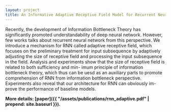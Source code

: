 ```yaml
---
layout: project
title: An Informative Adaptive Receptive Field Model for Recurrent Neural Networks
---
```

Recently, the development of Information Bottleneck Theory has significantly promoted understandability of deep neural network. However, few works talks about recurrent neural network from this perspective. We introduce a mechanism for RNN called adaptive receptive field, which focuses on the preliminary treatment for input subsequence by adaptively adjusting the size of receptive field and processing the input subsequence in the field. Analysis and experiments show that the size of receptive field is related to both sufficiency and min- imum principle of information bottleneck theory, which thus can be uesd as an auxiliary parts to promote comprehension of RNN from information bottleneck perspective. Experiments also reveal that our architecture for RNN can obviously im- prove the performance of baseline models.

**More details: [paper]({{ "/assets/publications/rnn_adaptive.pdf" | prepend: site.baseurl }}).**
